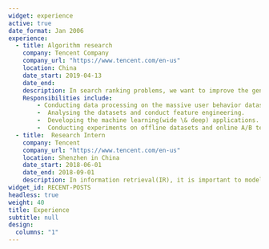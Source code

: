 ```yaml
---
widget: experience
active: true
date_format: Jan 2006
experience:
  - title: Algorithm research
    company: Tencent Company
    company_url: "https://www.tencent.com/en-us"
    location: China
    date_start: 2019-04-13
    date_end: 
    description: In search ranking problems, we want to improve the generalization and effectiveness of the click through rate (CTR) model.
    Responsibilities include:
        - Conducting data processing on the massive user behavior datasets collected from the QQ browser.
        -  Analysing the datasets and conduct feature engineering.
        -  Developing the machine learning(wide \& deep) applications.
        -  Conducting experiments on offline datasets and online A/B test.
  - title:  Research Intern
    company: Tencent
    company_url: "https://www.tencent.com/en-us"
    location: Shenzhen in China
    date_start: 2018-06-01
    date_end: 2018-09-01
    description: In information retrieval(IR), it is important to model the semantic similarity between the query and document. We want to deal with this semantic matching problem based on deep learning model.
widget_id: RECENT-POSTS
headless: true
weight: 40
title: Experience
subtitle: null
design:
  columns: "1"
---
```

